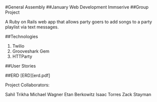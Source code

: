 #General Assembly
##January Web Development Immserive
##Group Project

A Ruby on Rails web app that allows party goers to add songs to a party playlist via text messages.

##Technologies
1. Twilio
2. Grooveshark Gem
3. HTTParty


##User Stories


##ERD
[ERD][erd.pdf]

Project Collaborators:

Sahil Trikha
Michael Wagner
Etan Berkowitz
Isaac Torres
Zack Stayman
